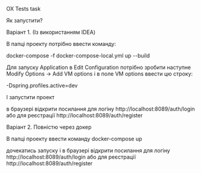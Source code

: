 OX Tests task 

Як запустити? 

Варіант 1. (Із використанням IDEA)

В папці проекту потрібно ввести команду:

docker-compose -f docker-compose-local.yml up --build

Для запуску Application в Edit Configuration потрібно зробити наступне Modify Options -> Add VM options і в поле VM options ввести цю строку:

-Dspring.profiles.active=dev

І запустити проект

в браузері відкрити посилання для логіну http://localhost:8089/auth/login або для реєстрації http://localhost:8089/auth/register

Варіант 2. Повністю через докер

В папці проекту ввести команду docker-compose up

дочекатись запуску і в браузері відкрити посилання для логіну http://localhost:8089/auth/login або для реєстрації http://localhost:8089/auth/register
